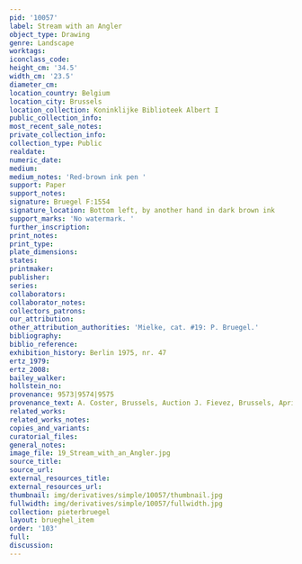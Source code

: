 ```yaml
---
pid: '10057'
label: Stream with an Angler
object_type: Drawing
genre: Landscape
worktags:
iconclass_code:
height_cm: '34.5'
width_cm: '23.5'
diameter_cm:
location_country: Belgium
location_city: Brussels
location_collection: Koninklijke Biblioteek Albert I
public_collection_info:
most_recent_sale_notes:
private_collection_info:
collection_type: Public
realdate:
numeric_date:
medium:
medium_notes: 'Red-brown ink pen '
support: Paper
support_notes:
signature: Bruegel F:1554
signature_location: Bottom left, by another hand in dark brown ink
support_marks: 'No watermark. '
further_inscription:
print_notes:
print_type:
plate_dimensions:
states:
printmaker:
publisher:
series:
collaborators:
collaborator_notes:
collectors_patrons:
our_attribution:
other_attribution_authorities: 'Mielke, cat. #19: P. Bruegel.'
bibliography:
biblio_reference:
exhibition_history: Berlin 1975, nr. 47
ertz_1979:
ertz_2008:
bailey_walker:
hollstein_no:
provenance: 9573|9574|9575
provenance_text: A. Coster, Brussels, Auction J. Fievez, Brussels, April 1907.
related_works:
related_works_notes:
copies_and_variants:
curatorial_files:
general_notes:
image_file: 19_Stream_with_an_Angler.jpg
source_title:
source_url:
external_resources_title:
external_resources_url:
thumbnail: img/derivatives/simple/10057/thumbnail.jpg
fullwidth: img/derivatives/simple/10057/fullwidth.jpg
collection: pieterbruegel
layout: brueghel_item
order: '103'
full:
discussion:
---
```

